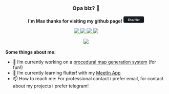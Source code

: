 <h3 align='center'> Opa blz? 👋 </h3>

<p align='center'><b>I'm Max thanks for visiting my github page!</b> 
  <a href="https://github.com/MikeCodesDotNET/ColoredBadges">
    <img src="https://github.com/MikeCodesDotNET/ColoredBadges/blob/master/svg/pronouns/sheher.svg" height="20px">
  </a>
</p>

<p align='center'>
  <a href="https://www.linkedin.com/in/maxiin/">
    <img src="https://img.shields.io/badge/linkedin-%230077B5.svg?&style=for-the-badge&logo=linkedin&logoColor=white" />
  </a>
  <a href="https://maxiin.github.io">
    <img src="https://img.shields.io/badge/Website-%234285F4.svg?&style=for-the-badge&logo=google-chrome&logoColor=white" />
  </a>
  <a href="mailto:raranmariano@hotmail.com">
    <img src="https://img.shields.io/badge/Email-%23D14836.svg?&style=for-the-badge&logo=gmail&logoColor=white" />
  </a>
  <a href="https://t.me/tigrinha">
    <img src="https://img.shields.io/badge/Telegram-%230088cc.svg?&style=for-the-badge&logo=telegram&logoColor=white" />
  </a>
</p>

<p align='center'>
  <a href="#"><img src="https://github-readme-stats.vercel.app/api/top-langs/?username=maxiin&show_icons=true&layout=compact&hide=lua&count_private=true&show_owner=true&include_all_commits=true" width="350"></a>
</p>

**Some things about me:**
- 🔭 I’m currently working on a [procedural map generation system](https://github.com/maxiin/MapMakingExperiments) (for fun!)
- 🌱 I’m currently learning flutter! with my [MeetIn App](https://github.com/maxiin/MeetIn)
- 📫 How to reach me: For professional contact i prefer email, for contact about my projects i prefer telegram!

<!--
**maxiin/maxiin** is a ✨ _special_ ✨ repository because its `README.md` (this file) appears on your GitHub profile.

Here are some ideas to get you started:

- 🔭 I’m currently working on ...
- 🌱 I’m currently learning ...
- 👯 I’m looking to collaborate on ...
- 🤔 I’m looking for help with ...
- 💬 Ask me about ...
- 📫 How to reach me: ...
- 😄 Pronouns: ...
- ⚡ Fun fact: ...
-->
